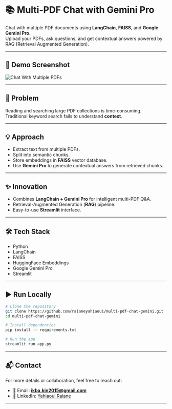 # 📚 Multi-PDF Chat with Gemini Pro

Chat with multiple PDF documents using **LangChain**, **FAISS**, and **Google Gemini Pro**.  
Upload your PDFs, ask questions, and get contextual answers powered by RAG (Retrieval Augmented Generation).

---

## 📸 Demo Screenshot
![Chat With Multiple PDFs](assets/chat_with_multiple_pdfs.png)

---

## 🚀 Problem
Reading and searching large PDF collections is time-consuming.  
Traditional keyword search fails to understand **context**.

---

## 💡 Approach
- Extract text from multiple PDFs.
- Split into semantic chunks.
- Store embeddings in **FAISS** vector database.
- Use **Gemini Pro** to generate contextual answers from retrieved chunks.

---

## ✨ Innovation
- Combines **LangChain + Gemini Pro** for intelligent multi-PDF Q&A.
- Retrieval-Augmented Generation (**RAG**) pipeline.
- Easy-to-use **Streamlit** interface.

---

## 🛠️ Tech Stack
- Python
- LangChain
- FAISS
- HuggingFace Embeddings
- Google Gemini Pro
- Streamlit

---

## ▶️ Run Locally

```bash
# Clone the repository
git clone https://github.com/raianeyahiaoui/multi-pdf-chat-gemini.git
cd multi-pdf-chat-gemini

# Install dependencies
pip install -r requirements.txt

# Run the app
streamlit run app.py
```

---

## 📬 Contact

For more details or collaboration, feel free to reach out:

* 📧 Email: **[ikba.kin2015@gmail.com](mailto:ikba.kin2015@gmail.com)**
* 🔗 LinkedIn: [Yahiaoui Raiane](https://www.linkedin.com/in/yahiaoui-raiane-253911262/)

---

